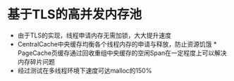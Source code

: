 # 基于TLS的高并发内存池
* 由于TLS的实现，线程申请内存无需加锁，大大提升速度
* CentralCache中央缓存均衡各个线程内存的申请与释放，防止资源饥饿                           * PageCache页缓存通过回收重组中央缓存的空闲Span在一定程度上可以解决内存碎片问题
* 经过测试在多线程环境下速度可达malloc的150%
